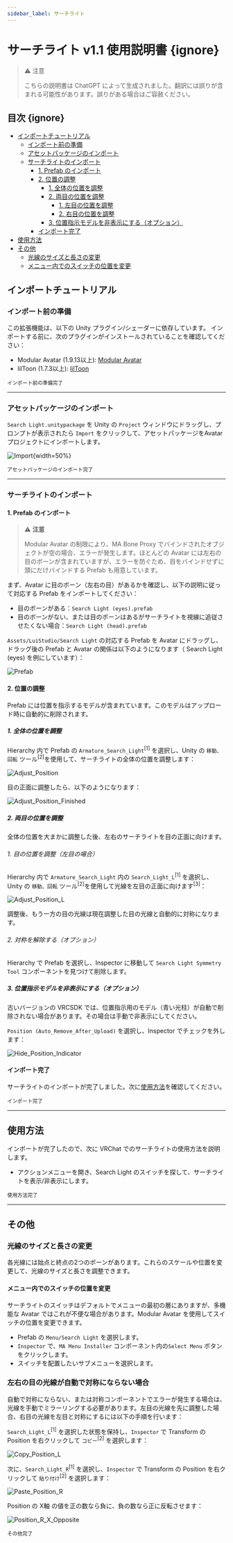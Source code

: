 ```yaml
---
sidebar_label: サーチライト
---
```


# サーチライト v1.1 使用説明書 {ignore}

>:warning: 注意
>
>こちらの説明書は ChatGPT によって生成されました。翻訳には誤りが含まれる可能性があります。誤りがある場合はご容赦ください。

## 目次 {ignore}

<!-- @import "[TOC]" {cmd="toc" depthFrom=1 depthTo=6 orderedList=false} -->

<!-- code_chunk_output -->

- [インポートチュートリアル](#インポートチュートリアル)
  - [インポート前の準備](#インポート前の準備)
  - [アセットパッケージのインポート](#アセットパッケージのインポート)
  - [サーチライトのインポート](#サーチライトのインポート)
    - [1. Prefab のインポート](#1-prefab-のインポート)
    - [2. 位置の調整](#2-位置の調整)
      - [1. 全体の位置を調整](#1-全体の位置を調整)
      - [2. 両目の位置を調整](#2-両目の位置を調整)
        - [1. 左目の位置を調整](#1-左目の位置を調整)
        - [2. 右目の位置を調整](#2-右目の位置を調整)
      - [3. 位置指示モデルを非表示にする（オプション）](#3-位置指示モデルを非表示にするオプション)
    - [インポート完了](#インポート完了)
- [使用方法](#使用方法)
- [その他](#その他)
    - [光線のサイズと長さの変更](#光線のサイズと長さの変更)
    - [メニュー内でのスイッチの位置を変更](#メニュー内でのスイッチの位置を変更)

<!-- /code_chunk_output -->

## インポートチュートリアル

### インポート前の準備

この拡張機能は、以下の Unity プラグイン/シェーダーに依存しています。 インポートする前に、次のプラグインがインストールされていることを確認してください：

- Modular Avatar (1.9.13以上): [Modular Avatar](https://modular-avatar.nadena.dev/)
- lilToon (1.7.3以上): [lilToon](https://lilxyzw.github.io/lilToon/#/)

<sub>インポート前の準備完了</sub>

---

### アセットパッケージのインポート

`Search Light.unitypackage` を Unity の `Project` ウィンドウにドラッグし、プロンプトが表示されたら `Import` をクリックして、アセットパッケージをAvatarプロジェクトにインポートします。

![Import](./Assets/Import.png){width=50%}

<sub>アセットパッケージのインポート完了</sub>

---

### サーチライトのインポート

#### 1. Prefab のインポート

> :warning: **注意**
>
>Modular Avatar の制限により、MA Bone Proxy でバインドされたオブジェクトが空の場合、エラーが発生します。ほとんどの Avatar には左右の目のボーンが含まれていますが、エラーを防ぐため、目をバインドせずに頭にだけバインドする Prefab も用意しています。

まず、Avatar に目のボーン（左右の目）があるかを確認し、以下の説明に従って対応する Prefab をインポートしてください：

- 目のボーンがある：`Search Light (eyes).prefab`
- 目のボーンがない、または目のボーンはあるがサーチライトを視線に追従させたくない場合：`Search Light (head).prefab`

`Assets/LuiStudio/Search Light` の対応する Prefab を Avatar にドラッグし、ドラッグ後の Prefab と Avatar の関係は以下のようになります（ Search Light (eyes) を例にしています）：

![Prefab](./Assets/Prefab.png)

#### 2. 位置の調整

Prefab には位置を指示するモデルが含まれています。このモデルはアップロード時に自動的に削除されます。

##### 1. 全体の位置を調整

Hierarchy 内で Prefab の `Armature_Search_Light`<sup>[1]</sup> を選択し、Unity の `移動、回転` ツール<sup>[2]</sup>を使用して、サーチライトの全体の位置を調整します：

![Adjust_Position](./Assets/Adjust_Position.png)

目の正面に調整したら、以下のようになります：

![Adjust_Position_Finished](./Assets/Adjust_Position_Finished.png)

##### 2. 両目の位置を調整

全体の位置を大まかに調整した後、左右のサーチライトを目の正面に向けます。

###### 1. 目の位置を調整（左目の場合）

Hierarchy 内で `Armature_Search_Light` 内の `Search_Light_L`<sup>[1]</sup> を選択し、Unity の `移動、回転` ツール<sup>[2]</sup>を使用して光線を左目の正面に向けます<sup>[3]</sup>：

![Adjust_Position_L](./assets/Adjust_Position_L.png)

調整後、もう一方の目の光線は現在調整した目の光線と自動的に対称になります。

###### 2. 対称を解除する（オプション）

Hierarchy で Prefab を選択し、Inspector に移動して `Search Light Symmetry Tool` コンポーネントを見つけて削除します。

##### 3. 位置指示モデルを非表示にする（オプション）

古いバージョンの VRCSDK では、位置指示用のモデル（青い光柱）が自動で削除されない場合があります。その場合は手動で非表示にしてください。

`Position (Auto_Remove_After_Upload)` を選択し、Inspector でチェックを外します：

![Hide_Position_Indicator](./assets/Hide_Position_Indicator.png)

#### インポート完了

サーチライトのインポートが完了しました。次に[使用方法](#使用方法)を確認してください。

<sub>インポート完了</sub>

---

## 使用方法

インポートが完了したので、次に VRChat でのサーチライトの使用方法を説明します。

- アクションメニューを開き、Search Light のスイッチを探して、サーチライトを表示/非表示にします。

<sub>使用方法完了</sub>

---

## その他

### 光線のサイズと長さの変更

各光線には始点と終点の2つのボーンがあります。これらのスケールや位置を変更して、光線のサイズと長さを調整できます。

#### メニュー内でのスイッチの位置を変更

サーチライトのスイッチはデフォルトでメニューの最初の層にありますが、多機能な Avatar ではこれが不便な場合があります。Modular Avatar を使用してスイッチの位置を変更できます。

- Prefab の `Menu/Search Light` を選択します。
- `Inspector` で、`MA Menu Installer` コンポーネント内の`Select Menu` ボタンをクリックします。
- スイッチを配置したいサブメニューを選択します。

### 左右の目の光線が自動で対称にならない場合

自動で対称にならない、または対称コンポーネントでエラーが発生する場合は、光線を手動でミラーリングする必要があります。左目の光線を先に調整した場合、右目の光線を左目と対称にするには以下の手順を行います：

`Search_Light_L`<sup>[1]</sup> を選択した状態を保持し、`Inspector` で Transform の Position を右クリックして `コピー`<sup>[2]</sup> を選択します：

![Copy_Position_L](./assets/Copy_Position_L.png)

次に、`Search_Light_R`<sup>[1]</sup> を選択し、`Inspector` で Transform の Position を右クリックして `貼り付け`<sup>[2]</sup> を選択します：

![Paste_Position_R](./assets/Paste_Position_R.png)

Position の X軸 の値を正の数なら負に、負の数なら正に反転させます：

![Position_R_X_Opposite](./assets/Position_R_X_Opposite.png)

<sub>その他完了</sub>
